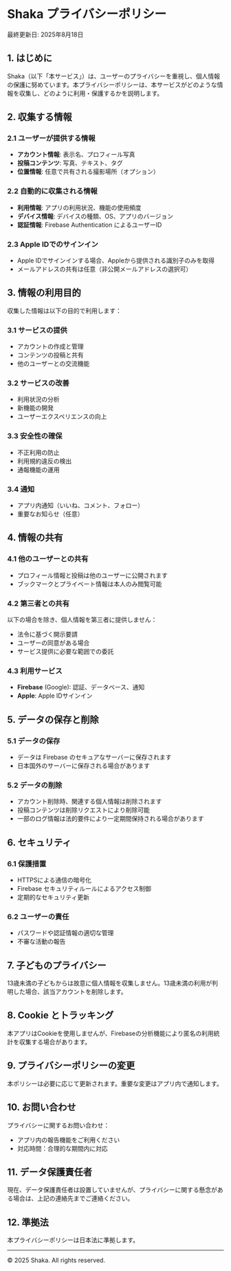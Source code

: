 # Shaka プライバシーポリシー

最終更新日: 2025年8月18日

## 1. はじめに

Shaka（以下「本サービス」）は、ユーザーのプライバシーを重視し、個人情報の保護に努めています。本プライバシーポリシーは、本サービスがどのような情報を収集し、どのように利用・保護するかを説明します。

## 2. 収集する情報

### 2.1 ユーザーが提供する情報
- **アカウント情報**: 表示名、プロフィール写真
- **投稿コンテンツ**: 写真、テキスト、タグ
- **位置情報**: 任意で共有される撮影場所（オプション）

### 2.2 自動的に収集される情報
- **利用情報**: アプリの利用状況、機能の使用頻度
- **デバイス情報**: デバイスの種類、OS、アプリのバージョン
- **認証情報**: Firebase Authentication によるユーザーID

### 2.3 Apple IDでのサインイン
- Apple IDでサインインする場合、Appleから提供される識別子のみを取得
- メールアドレスの共有は任意（非公開メールアドレスの選択可）

## 3. 情報の利用目的

収集した情報は以下の目的で利用します：

### 3.1 サービスの提供
- アカウントの作成と管理
- コンテンツの投稿と共有
- 他のユーザーとの交流機能

### 3.2 サービスの改善
- 利用状況の分析
- 新機能の開発
- ユーザーエクスペリエンスの向上

### 3.3 安全性の確保
- 不正利用の防止
- 利用規約違反の検出
- 通報機能の運用

### 3.4 通知
- アプリ内通知（いいね、コメント、フォロー）
- 重要なお知らせ（任意）

## 4. 情報の共有

### 4.1 他のユーザーとの共有
- プロフィール情報と投稿は他のユーザーに公開されます
- ブックマークとプライベート情報は本人のみ閲覧可能

### 4.2 第三者との共有
以下の場合を除き、個人情報を第三者に提供しません：
- 法令に基づく開示要請
- ユーザーの同意がある場合
- サービス提供に必要な範囲での委託

### 4.3 利用サービス
- **Firebase** (Google): 認証、データベース、通知
- **Apple**: Apple IDサインイン

## 5. データの保存と削除

### 5.1 データの保存
- データは Firebase のセキュアなサーバーに保存されます
- 日本国外のサーバーに保存される場合があります

### 5.2 データの削除
- アカウント削除時、関連する個人情報は削除されます
- 投稿コンテンツは削除リクエストにより削除可能
- 一部のログ情報は法的要件により一定期間保持される場合があります

## 6. セキュリティ

### 6.1 保護措置
- HTTPSによる通信の暗号化
- Firebase セキュリティルールによるアクセス制御
- 定期的なセキュリティ更新

### 6.2 ユーザーの責任
- パスワードや認証情報の適切な管理
- 不審な活動の報告

## 7. 子どものプライバシー

13歳未満の子どもからは故意に個人情報を収集しません。13歳未満の利用が判明した場合、該当アカウントを削除します。

## 8. Cookie とトラッキング

本アプリはCookieを使用しませんが、Firebaseの分析機能により匿名の利用統計を収集する場合があります。

## 9. プライバシーポリシーの変更

本ポリシーは必要に応じて更新されます。重要な変更はアプリ内で通知します。

## 10. お問い合わせ

プライバシーに関するお問い合わせ：
- アプリ内の報告機能をご利用ください
- 対応時間：合理的な期間内に対応

## 11. データ保護責任者

現在、データ保護責任者は設置していませんが、プライバシーに関する懸念がある場合は、上記の連絡先までご連絡ください。

## 12. 準拠法

本プライバシーポリシーは日本法に準拠します。

---

© 2025 Shaka. All rights reserved.